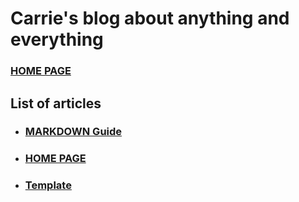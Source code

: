 # Carrie's blog about anything and everything

### [HOME PAGE](./README.md)

## List of articles
- ### [MARKDOWN Guide](./markdown.md)  
- ### [HOME PAGE](./README.md)
- ### [Template](./TEMPLATE.md)
